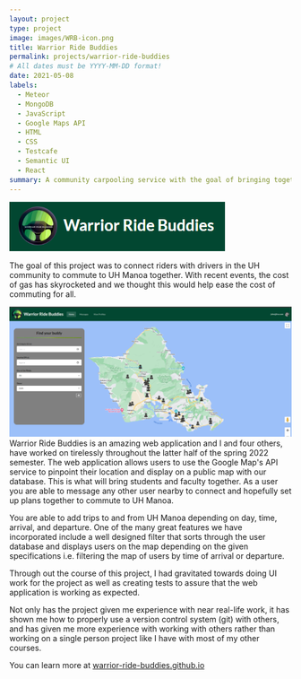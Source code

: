 ```yaml
---
layout: project
type: project
image: images/WRB-icon.png
title: Warrior Ride Buddies
permalink: projects/warrior-ride-buddies
# All dates must be YYYY-MM-DD format!
date: 2021-05-08
labels:
  - Meteor
  - MongoDB
  - JavaScript
  - Google Maps API
  - HTML
  - CSS
  - Testcafe
  - Semantic UI
  - React
summary: A community carpooling service with the goal of bringing together UH faculty and students together.
---
```


<img src="../images/WRB-logo.png" class="ui centered image">

The goal of this project was to connect riders with drivers in the UH community to commute to UH Manoa together. With recent events, the cost of gas has skyrocketed and we thought this would help ease the cost of commuting for all.

<img class="ui fluid rounded image" src="/images/WRB.png">
Warrior Ride Buddies is an amazing web application and I and four others, have worked on tirelessly throughout the latter half of the spring 2022 semester. The web application allows users to use the Google Map's API service to pinpoint their location and display on a public map with our database. This is what will bring students and faculty together. As a user you are able to message any other user nearby to connect and hopefully set up plans together to commute to UH Manoa. 

You are able to add trips to and from UH Manoa depending on day, time, arrival, and departure. One of the many great features we have incorporated include a well designed filter that sorts through the user database and displays users on the map depending on the given specifications i.e. filtering the map of users by time of arrival or departure. 

Through out the course of this project, I had gravitated towards doing UI work for the project as well as creating tests to assure that the web application is working as expected.

Not only has the project given me experience with near real-life work, it has shown me how to properly use a version control system (git) with others, and has given me more experience with working with others rather than working on a single person project like I have with most of my other courses. 

You can learn more at <a href="https://warrior-ride-buddies.github.io/">warrior-ride-buddies.github.io</a>
